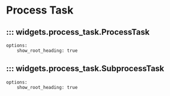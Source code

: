 # Process Task

## ::: widgets.process_task.ProcessTask
    options:
        show_root_heading: true

## ::: widgets.process_task.SubprocessTask
    options:
        show_root_heading: true

